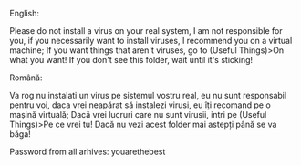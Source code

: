 English:

Please do not install a virus on your real system, I am not responsible for you, if you necessarily want to install viruses, I recommend you on a virtual machine;
If you want things that aren't viruses, go to (Useful Things)>On what you want! If you don't see this folder, wait until it's sticking!

Română:

Va rog nu instalati un virus pe sistemul vostru real, eu nu sunt responsabil pentru voi, daca vrei neapărat să instalezi virusi, eu îți recomand pe o mașină virtuală;
Dacă vrei lucruri care nu sunt virusii, intri pe (Useful Things)>Pe ce vrei tu! Dacă nu vezi acest folder mai astepți până se va băga!


Password from all arhives: youarethebest
